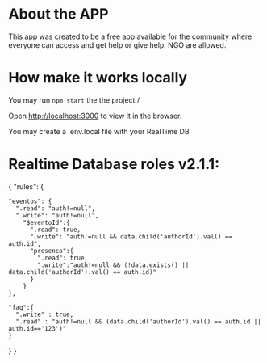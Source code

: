 # About the APP
This app was created to be a free app available for the community where everyone can access and get help or give help.
NGO are allowed.

# How make it works locally
You may run `npm start` the the project /

Open [http://localhost:3000](http://localhost:3000) to view it in the browser.

You may create a .env.local file with your RealTime DB



# Realtime Database roles v2.1.1:
{
  "rules": {
    
    "eventos": {
      ".read": "auth!=null",
      ".write": "auth!=null",
        "$eventoId":{
          ".read": true,
          ".write": "auth!=null && data.child('authorId').val() == auth.id",
          "presenca":{
            ".read": true,
            ".write":"auth!=null && (!data.exists() || data.child('authorId').val() == auth.id)"
          }
        }
    },
    
    "faq":{
      ".write" : true,
      ".read" : "auth!=null && (data.child('authorId').val() == auth.id || auth.id=='123')"
    }
  }
}
